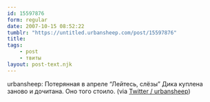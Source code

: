 ```yaml
---
id: 15597876
form: regular
date: 2007-10-15 08:52:22
tumblr: "https://untitled.urbansheep.com/post/15597876"
title:
tags:
    - post
    - твиты
layout: post-text.njk
---
```


<p>urbansheep: Потерянная в апреле &ldquo;Лейтесь, слёзы&rdquo; Дика куплена заново и дочитана. Оно того стоило. (via <a href="http://twitter.com/urbansheep/statuses/336410652">Twitter / urbansheep</a>)</p>

